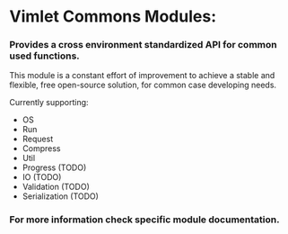 # Vimlet Commons Modules:

### Provides a cross environment standardized API for common used functions. 

This module is a constant effort of improvement to achieve a stable and flexible, free open-source solution, for common case developing needs.

Currently supporting:

- OS
- Run
- Request
- Compress
- Util
- Progress (TODO)
- IO (TODO)
- Validation (TODO)
- Serialization (TODO)

### For more information check specific module documentation.